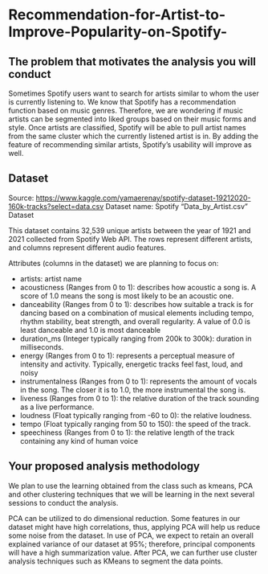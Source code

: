 # Recommendation-for-Artist-to-Improve-Popularity-on-Spotify-
## The problem that motivates the analysis you will conduct
Sometimes Spotify users want to search for artists similar to whom the user is currently listening to. We know that Spotify has a recommendation function based on music genres. Therefore, we are wondering if music artists can be segmented into liked groups based on their music forms and style. Once artists are classified, Spotify will be able to pull artist names from the same cluster which the currently listened artist is in. By adding the feature of recommending similar artists, Spotify’s usability will improve as well. 
## Dataset
Source: https://www.kaggle.com/yamaerenay/spotify-dataset-19212020-160k-tracks?select=data.csv
Dataset name:
Spotify “Data_by_Artist.csv” Dataset

This dataset contains 32,539 unique artists between the year of 1921 and 2021 collected from Spotify Web API. The rows represent different artists, and columns represent different audio features.

Attributes (columns in the dataset) we are planning to focus on:
- artists: artist name
- acousticness (Ranges from 0 to 1): describes how acoustic a song is. A score of 1.0 means the song is most likely to be an acoustic one.
- danceability (Ranges from 0 to 1): describes how suitable a track is for dancing based on a combination of musical elements including tempo, rhythm stability, beat strength, and overall regularity. A value of 0.0 is least danceable and 1.0 is most danceable
- duration_ms (Integer typically ranging from 200k to 300k): duration in milliseconds.
- energy (Ranges from 0 to 1): represents a perceptual measure of intensity and activity. Typically, energetic tracks feel fast, loud, and noisy
- instrumentalness (Ranges from 0 to 1): represents the amount of vocals in the song. The closer it is to 1.0, the more instrumental the song is.
- liveness (Ranges from 0 to 1): the relative duration of the track sounding as a live performance.
- loudness (Float typically ranging from -60 to 0): the relative loudness.
- tempo (Float typically ranging from 50 to 150): the speed of the track.
- speechiness (Ranges from 0 to 1): the relative length of the track containing any kind of human voice

## Your proposed analysis methodology
We plan to use the learning obtained from the class such as kmeans, PCA and other clustering techniques that we will be learning in the next several sessions to conduct the analysis.

PCA can be utilized to do dimensional reduction. Some features in our dataset might have high correlations, thus, applying PCA will help us reduce some noise from the dataset. In use of PCA, we expect to retain an overall explained variance of our dataset at 95%; therefore, principal components will have a high summarization value. After PCA, we can further use cluster analysis techniques such as KMeans to segment the data points.

